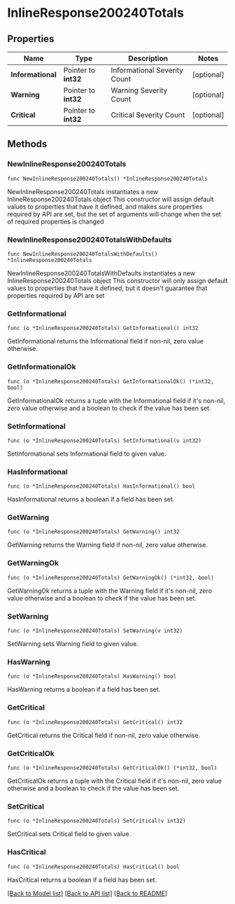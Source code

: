 # InlineResponse200240Totals

## Properties

Name | Type | Description | Notes
------------ | ------------- | ------------- | -------------
**Informational** | Pointer to **int32** | Informational Severity Count | [optional] 
**Warning** | Pointer to **int32** | Warning Severity Count | [optional] 
**Critical** | Pointer to **int32** | Critical Severity Count | [optional] 

## Methods

### NewInlineResponse200240Totals

`func NewInlineResponse200240Totals() *InlineResponse200240Totals`

NewInlineResponse200240Totals instantiates a new InlineResponse200240Totals object
This constructor will assign default values to properties that have it defined,
and makes sure properties required by API are set, but the set of arguments
will change when the set of required properties is changed

### NewInlineResponse200240TotalsWithDefaults

`func NewInlineResponse200240TotalsWithDefaults() *InlineResponse200240Totals`

NewInlineResponse200240TotalsWithDefaults instantiates a new InlineResponse200240Totals object
This constructor will only assign default values to properties that have it defined,
but it doesn't guarantee that properties required by API are set

### GetInformational

`func (o *InlineResponse200240Totals) GetInformational() int32`

GetInformational returns the Informational field if non-nil, zero value otherwise.

### GetInformationalOk

`func (o *InlineResponse200240Totals) GetInformationalOk() (*int32, bool)`

GetInformationalOk returns a tuple with the Informational field if it's non-nil, zero value otherwise
and a boolean to check if the value has been set.

### SetInformational

`func (o *InlineResponse200240Totals) SetInformational(v int32)`

SetInformational sets Informational field to given value.

### HasInformational

`func (o *InlineResponse200240Totals) HasInformational() bool`

HasInformational returns a boolean if a field has been set.

### GetWarning

`func (o *InlineResponse200240Totals) GetWarning() int32`

GetWarning returns the Warning field if non-nil, zero value otherwise.

### GetWarningOk

`func (o *InlineResponse200240Totals) GetWarningOk() (*int32, bool)`

GetWarningOk returns a tuple with the Warning field if it's non-nil, zero value otherwise
and a boolean to check if the value has been set.

### SetWarning

`func (o *InlineResponse200240Totals) SetWarning(v int32)`

SetWarning sets Warning field to given value.

### HasWarning

`func (o *InlineResponse200240Totals) HasWarning() bool`

HasWarning returns a boolean if a field has been set.

### GetCritical

`func (o *InlineResponse200240Totals) GetCritical() int32`

GetCritical returns the Critical field if non-nil, zero value otherwise.

### GetCriticalOk

`func (o *InlineResponse200240Totals) GetCriticalOk() (*int32, bool)`

GetCriticalOk returns a tuple with the Critical field if it's non-nil, zero value otherwise
and a boolean to check if the value has been set.

### SetCritical

`func (o *InlineResponse200240Totals) SetCritical(v int32)`

SetCritical sets Critical field to given value.

### HasCritical

`func (o *InlineResponse200240Totals) HasCritical() bool`

HasCritical returns a boolean if a field has been set.


[[Back to Model list]](../README.md#documentation-for-models) [[Back to API list]](../README.md#documentation-for-api-endpoints) [[Back to README]](../README.md)


